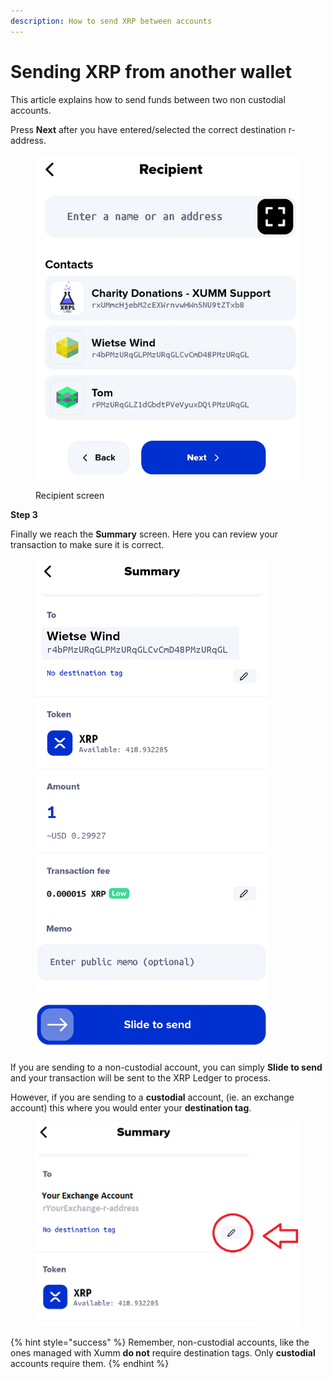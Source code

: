 ```yaml
---
description: How to send XRP between accounts
---
```


# Sending XRP from another wallet

This article explains how to send funds between two non custodial accounts.

Press **Next** after you have entered/selected the correct destination r-address.

<figure><img src="../../.gitbook/assets/Recipient screen.png" alt=""><figcaption><p>Recipient screen</p></figcaption></figure>

**Step 3**

Finally we reach the **Summary** screen. Here you can review your transaction to make sure it is correct.

<figure><img src="../../.gitbook/assets/Summary.png" alt=""><figcaption></figcaption></figure>

If you are sending to a non-custodial account, you can simply **Slide to send** and your transaction will be sent to the XRP Ledger to process.

However, if you are sending to a **custodial** account, (ie. an exchange account) this where you would enter your **destination tag**.

<figure><img src="../../.gitbook/assets/Summary + DT.png" alt=""><figcaption></figcaption></figure>

{% hint style="success" %}
Remember, non-custodial accounts, like the ones managed with Xumm **do not** require destination tags. Only **custodial** accounts require them.
{% endhint %}

